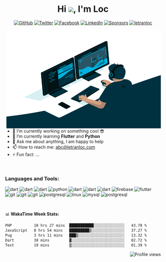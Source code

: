 <h1 align="center">Hi <img src="https://media.giphy.com/media/hvRJCLFzcasrR4ia7z/giphy.gif" width="32px">, I'm Loc</h1>
<p align="center">
	<a href="https://github.com/letranloc"><img src="https://img.shields.io/github/followers/letranloc.svg?label=GitHub&style=social" alt="GitHub"></a>
	<a href="https://twitter.com/letranloc"><img src="https://img.shields.io/twitter/follow/letranloc?label=Twitter&style=social" alt="Twitter"></a>
	<a href="https://facebook.com/letranloc"><img src="https://img.shields.io/badge/Facebook-215-white?logo=facebook&style=social" alt="Facebook"></a>
	<a href="https://www.linkedin.com/in/letranloc"><img src="https://img.shields.io/badge/LinkedIn--_.svg?style=social&logo=linkedin" alt="LinkedIn"></a>
	<a href="https://github.com/sponsors/letranloc"><img src="https://img.shields.io/badge/Sponsors--_.svg?style=social&logo=github&logoColor=EA4AAA" alt="Sponsors"></a>
  <a href="https://paypal.me/letranloc"><img src="https://img.shields.io/badge/paypal-letranloc-blue" alt="letranloc"></a>
</p>

<img align="right" alt="GIF" src="https://github.com/letranloc/letranloc/blob/master/code.gif?raw=true" width="500" height="320" />

- 🔭 I’m currently working on something cool 😎
- 🌱 I’m currently learning **Flutter** and **Python**
- 💬 Ask me about anything, I am happy to help
- 📫 How to reach me: abc@letranloc.com
- ⚡ Fun fact: ...

<br />

### Languages and Tools:
<p align="left">
  <img src="https://devicon.dev/devicon.git/icons/php/php-original.svg" alt="dart" width="22" height="22"/>
  <img src="https://www.vectorlogo.zone/logos/dartlang/dartlang-icon.svg" alt="dart" width="22" height="22"/>
  <img src="https://devicon.dev/devicon.git/icons/nodejs/nodejs-original.svg" alt="dart" width="22" height="22"/>
  <img src="https://devicons.github.io/devicon/devicon.git/icons/python/python-original.svg" alt="python" width="22" height="22"/>
  <img src="https://devicon.dev/devicon.git/icons/mongodb/mongodb-original.svg" alt="dart" width="22" height="22"/>
  <img src="https://devicon.dev/devicon.git/icons/react/react-original.svg" alt="dart" width="22" height="22"/>
  <img src="https://devicon.dev/devicon.git/icons/vuejs/vuejs-original.svg" alt="dart" width="22" height="22"/>
  <img src="https://www.vectorlogo.zone/logos/firebase/firebase-icon.svg" alt="firebase" width="22" height="22"/>
  <img src="https://www.vectorlogo.zone/logos/flutterio/flutterio-icon.svg" alt="flutter" width="22" height="22"/>
  <img src="https://devicon.dev/devicon.git/icons/docker/docker-original.svg" alt="git" width="22" height="22"/>
  <img src="https://kubernetes.io/images/kubernetes-192x192.png" alt="git" width="22" height="22"/>
  <img src="https://www.vectorlogo.zone/logos/git-scm/git-scm-icon.svg" alt="git" width="22" height="22"/>
  <img src="https://www.adobe.com/content/dam/cc/us/en/creative-cloud/xd.svg" alt="postgresql" width="22" height="22"/>
  <img src="https://devicons.github.io/devicon/devicon.git/icons/linux/linux-original.svg" alt="linux" width="22" height="22"/>
  <img src="https://devicons.github.io/devicon/devicon.git/icons/mysql/mysql-original-wordmark.svg" alt="mysql" width="22" height="22"/>
  <img src="https://devicons.github.io/devicon/devicon.git/icons/postgresql/postgresql-original-wordmark.svg" alt="postgresql" width="22" height="22"/>
</p>

<br />

📊 **WakaTime Week Stats:**
<!--START_SECTION:waka-->
```text
PHP          10 hrs 27 mins  ███████████░░░░░░░░░░░░░░   43.78 % 
JavaScript   8 hrs 54 mins   █████████▒░░░░░░░░░░░░░░░   37.27 % 
Pug          3 hrs 11 mins   ███▒░░░░░░░░░░░░░░░░░░░░░   13.32 % 
Dart         38 mins         ▓░░░░░░░░░░░░░░░░░░░░░░░░   02.72 % 
Text         19 mins         ▒░░░░░░░░░░░░░░░░░░░░░░░░   01.39 % 
```
<!--END_SECTION:waka-->
<p align="right">
  <img src="https://komarev.com/ghpvc/?username=letranloc&color=blue" alt="Profile views" />
</p>
